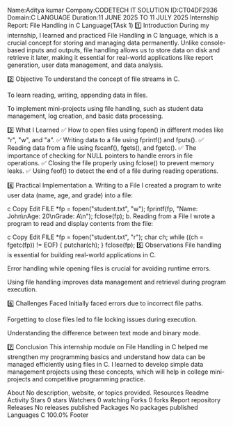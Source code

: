 Name:Aditya kumar Company:CODETECH IT SOLUTION ID:CT04DF2936 Domain:C LANGUAGE Duration:11 JUNE 2025 TO 11 JULY 2025 Internship Report: File Handling in C Language(TAsk 1) 1️⃣ Introduction During my internship, I learned and practiced File Handling in C language, which is a crucial concept for storing and managing data permanently. Unlike console-based inputs and outputs, file handling allows us to store data on disk and retrieve it later, making it essential for real-world applications like report generation, user data management, and data analysis.

2️⃣ Objective To understand the concept of file streams in C.

To learn reading, writing, appending data in files.

To implement mini-projects using file handling, such as student data management, log creation, and basic data processing.

3️⃣ What I Learned ✅ How to open files using fopen() in different modes like "r", "w", and "a". ✅ Writing data to a file using fprintf() and fputs(). ✅ Reading data from a file using fscanf(), fgets(), and fgetc(). ✅ The importance of checking for NULL pointers to handle errors in file operations. ✅ Closing the file properly using fclose() to prevent memory leaks. ✅ Using feof() to detect the end of a file during reading operations.

4️⃣ Practical Implementation a. Writing to a File I created a program to write user data (name, age, and grade) into a file:

c Copy Edit FILE *fp = fopen("student.txt", "w"); fprintf(fp, "Name: John\nAge: 20\nGrade: A\n"); fclose(fp); b. Reading from a File I wrote a program to read and display contents from the file:

c Copy Edit FILE *fp = fopen("student.txt", "r"); char ch; while ((ch = fgetc(fp)) != EOF) { putchar(ch); } fclose(fp); 5️⃣ Observations File handling is essential for building real-world applications in C.

Error handling while opening files is crucial for avoiding runtime errors.

Using file handling improves data management and retrieval during program execution.

6️⃣ Challenges Faced Initially faced errors due to incorrect file paths.

Forgetting to close files led to file locking issues during execution.

Understanding the difference between text mode and binary mode.

7️⃣ Conclusion This internship module on File Handling in C helped me strengthen my programming basics and understand how data can be managed efficiently using files in C. I learned to develop simple data management projects using these concepts, which will help in college mini-projects and competitive programming practice.

About
No description, website, or topics provided.
Resources
 Readme
 Activity
Stars
 0 stars
Watchers
 0 watching
Forks
 0 forks
Report repository
Releases
No releases published
Packages
No packages published
Languages
C
100.0%
Footer
